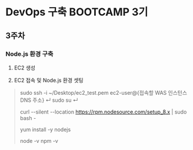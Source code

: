 # DevOps 구축 BOOTCAMP 3기
## 3주차

### Node.js 환경 구축

1. EC2 생성

2. EC2 접속 및 Node.js 환경 셋팅

> sudo ssh -i ~/Desktop/ec2_test.pem ec2-user@{접속할 WAS 인스턴스 DNS 주소} ↵ sudo su ↵  
> 
> curl --silent --location https://rpm.nodesource.com/setup_8.x | sudo bash -  
> 
> yum install -y nodejs  
> 
> node -v npm -v  



 